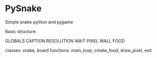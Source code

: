 PySnake
=======

Simple snake python and pygame

Basic structure:

GLOBALS
  CAPTION
  RESOLUTION
  WAIT
  PIXEL
  WALL
  FOOD

  classes: snake, board 
  functions: main_loop, create_food, draw_pixel, exit

